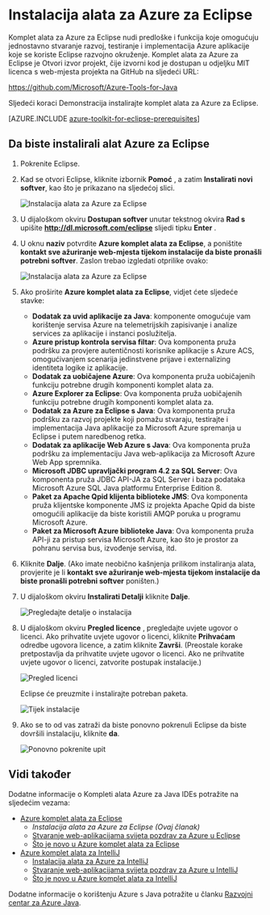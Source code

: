 <properties
    pageTitle="Instalacije Azure komplet alata za Eclipse | Microsoft Azure"
    description="Saznajte kako instalirati komplet alata za Azure za Eclipse."
    services=""
    documentationCenter="java"
    authors="rmcmurray"
    manager="wpickett"
    editor=""/>

<tags
    ms.service="multiple"
    ms.workload="na"
    ms.tgt_pltfrm="multiple"
    ms.devlang="Java"
    ms.topic="article"
    ms.date="08/11/2016" 
    ms.author="robmcm"/>

<!-- Legacy MSDN URL = https://msdn.microsoft.com/library/azure/hh690946.aspx -->

# <a name="installing-the-azure-toolkit-for-eclipse"></a>Instalacija alata za Azure za Eclipse

Komplet alata za Azure za Eclipse nudi predloške i funkcija koje omogućuju jednostavno stvaranje razvoj, testiranje i implementacija Azure aplikacije koje se koriste Eclipse razvojno okruženje. Komplet alata za Azure za Eclipse je Otvori izvor projekt, čije izvorni kod je dostupan u odjeljku MIT licenca s web-mjesta projekta na GitHub na sljedeći URL:

<https://github.com/Microsoft/Azure-Tools-for-Java>

Sljedeći koraci Demonstracija instalirajte komplet alata za Azure za Eclipse.

[AZURE.INCLUDE [azure-toolkit-for-eclipse-prerequisites](../includes/azure-toolkit-for-eclipse-prerequisites.md)]

## <a name="to-install-the-azure-toolkit-for-eclipse"></a>Da biste instalirali alat Azure za Eclipse

1. Pokrenite Eclipse.

1. Kad se otvori Eclipse, kliknite izbornik **Pomoć** , a zatim **Instalirati novi softver**, kao što je prikazano na sljedećoj slici.

    ![Instalacija alata za Azure za Eclipse][01]

1. U dijaloškom okviru **Dostupan softver** unutar tekstnog okvira **Rad s** upišite **http://dl.microsoft.com/eclipse** slijedi tipku **Enter** .

1. U oknu **naziv** potvrdite **Azure komplet alata za Eclipse**, a poništite **kontakt sve ažuriranje web-mjesta tijekom instalacije da biste pronašli potrebni softver**. Zaslon trebao izgledati otprilike ovako:

    ![Instalacija alata za Azure za Eclipse][02]

1. Ako proširite **Azure komplet alata za Eclipse**, vidjet ćete sljedeće stavke:

    * **Dodatak za uvid aplikacije za Java**: komponente omogućuje vam korištenje servisa Azure na telemetrijskih zapisivanje i analize services za aplikacije i instanci poslužitelja.
    * **Azure pristup kontrola servisa filtar**: Ova komponenta pruža podršku za provjere autentičnosti korisnike aplikacije s Azure ACS, omogućivanjem scenarija jedinstvene prijave i externalizing identiteta logike iz aplikacije.
    * **Dodatak za uobičajene Azure**: Ova komponenta pruža uobičajenih funkciju potrebne drugih komponenti komplet alata za.
    * **Azure Explorer za Eclipse**: Ova komponenta pruža uobičajenih funkciju potrebne drugih komponenti komplet alata za.
    * **Dodatak za Azure za Eclipse s Java**: Ova komponenta pruža podršku za razvoj projekte koji pomažu stvaraju, testirajte i implementacija Java aplikacije za Microsoft Azure spremanja u Eclipse i putem naredbenog retka.
    * **Dodatak za aplikacije Web Azure s Java**: Ova komponenta pruža podršku za implementaciju Java web-aplikacija za Microsoft Azure Web App spremnika.
    * **Microsoft JDBC upravljački program 4.2 za SQL Server**: Ova komponenta pruža JDBC API-JA za SQL Server i baza podataka Microsoft Azure SQL Java platformu Enterprise Edition 8.
    * **Paket za Apache Qpid klijenta biblioteke JMS**: Ova komponenta pruža klijentske komponente JMS iz projekta Apache Qpid da biste omogućili aplikacije da biste koristili AMQP poruka u programu Microsoft Azure.
    * **Paket za Microsoft Azure biblioteke Java**: Ova komponenta pruža API-ji za pristup servisa Microsoft Azure, kao što je prostor za pohranu servisa bus, izvođenje servisa, itd.

1. Kliknite **Dalje**. (Ako imate neobično kašnjenja prilikom instaliranja alata, provjerite je li **kontakt sve ažuriranje web-mjesta tijekom instalacije da biste pronašli potrebni softver** poništen.)

1. U dijaloškom okviru **Instalirati Detalji** kliknite **Dalje**.

    ![Pregledajte detalje o instalacija][03]

1. U dijaloškom okviru **Pregled licence** , pregledajte uvjete ugovor o licenci. Ako prihvatite uvjete ugovor o licenci, kliknite **Prihvaćam** odredbe ugovora licence, a zatim kliknite **Završi**. (Preostale korake pretpostavlja da prihvatite uvjete ugovor o licenci. Ako ne prihvatite uvjete ugovor o licenci, zatvorite postupak instalacije.)

    ![Pregled licenci][04]

    Eclipse će preuzmite i instalirajte potreban paketa.

    ![Tijek instalacije][05]

1. Ako se to od vas zatraži da biste ponovno pokrenuli Eclipse da biste dovršili instalaciju, kliknite **da**.

    ![Ponovno pokrenite upit][06]

## <a name="see-also"></a>Vidi također

Dodatne informacije o Kompleti alata Azure za Java IDEs potražite na sljedećim vezama:

- [Azure komplet alata za Eclipse]
  - *Instalacija alata za Azure za Eclipse (Ovaj članak)*
  - [Stvaranje web-aplikacijama svijeta pozdrav za Azure u Eclipse]
  - [Što je novo u Azure komplet alata za Eclipse]
- [Azure komplet alata za IntelliJ]
  - [Instalacija alata za Azure za IntelliJ]
  - [Stvaranje web-aplikacijama svijeta pozdrav za Azure u IntelliJ]
  - [Što je novo u Azure komplet alata za IntelliJ]

Dodatne informacije o korištenju Azure s Java potražite u članku [Razvojni centar za Azure Java].

<!-- URL List -->

[Azure komplet alata za Eclipse]: ./azure-toolkit-for-eclipse.md
[Azure komplet alata za IntelliJ]: ./azure-toolkit-for-intellij.md
[Stvaranje web-aplikacijama svijeta pozdrav za Azure u Eclipse]: ./app-service-web/app-service-web-eclipse-create-hello-world-web-app.md
[Stvaranje web-aplikacijama svijeta pozdrav za Azure u IntelliJ]: ./app-service-web/app-service-web-intellij-create-hello-world-web-app.md
[Installing the Azure Toolkit for Eclipse]: ./azure-toolkit-for-eclipse-installation.md
[Instalacija alata za Azure za IntelliJ]: ./azure-toolkit-for-intellij-installation.md
[Što je novo u Azure komplet alata za Eclipse]: ./azure-toolkit-for-eclipse-whats-new.md
[Što je novo u Azure komplet alata za IntelliJ]: ./azure-toolkit-for-intellij-whats-new.md

[Razvojni centar za Azure Java]: https://azure.microsoft.com/develop/java/

<!-- IMG List -->

[01]: ./media/azure-toolkit-for-eclipse-installation/eclipse-installation-01.png
[02]: ./media/azure-toolkit-for-eclipse-installation/eclipse-installation-02.png
[03]: ./media/azure-toolkit-for-eclipse-installation/eclipse-installation-03.png
[04]: ./media/azure-toolkit-for-eclipse-installation/eclipse-installation-04.png
[05]: ./media/azure-toolkit-for-eclipse-installation/eclipse-installation-05.png
[06]: ./media/azure-toolkit-for-eclipse-installation/eclipse-installation-06.png


